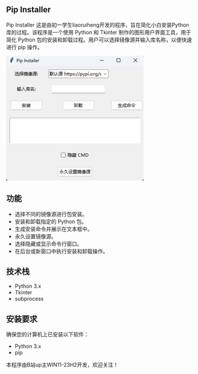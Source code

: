 ## Pip Installer

Pip Installer 这是由初一学生liaoruiheng开发的程序，旨在简化小白安装Python库的过程。该程序是一个使用 Python 和 Tkinter 制作的图形用户界面工具，用于简化 Python 包的安装和卸载过程。用户可以选择镜像源并输入库名称，以便快速进行 pip 操作。

![使用图片](picture.png)

## 功能

- 选择不同的镜像源进行包安装。
- 安装和卸载指定的 Python 包。
- 生成安装命令并展示在文本框中。
- 永久设置镜像源。
- 选择隐藏或显示命令行窗口。
- 在后台或新窗口中执行安装和卸载操作。

## 技术栈

- Python 3.x
- Tkinter
- subprocess

## 安装要求

确保您的计算机上已安装以下软件：

- Python 3.x
- pip

本程序由B站up主WIN11-23H2开发，欢迎关注！